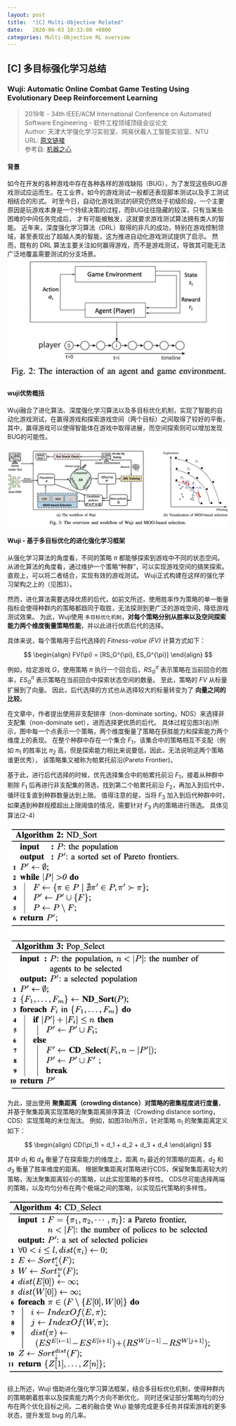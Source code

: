 ```yaml
---
layout: post
title:  "[C] Multi-Objective Related"
date:   2020-06-03 10:33:00 +0800
categories: Multi-Objective RL overview
---
```


## [C] 多目标强化学习总结
### Wuji: Automatic Online Combat Game Testing Using Evolutionary Deep Reinforcement Learning
> 2019年 - 34th IEEE/ACM International Conference on Automated Software Engineering - 软件工程领域顶级会议论文  
> Author: 天津大学强化学习实验室、网易伏羲人工智能实验室、NTU  
> URL: [原文链接](https://yanzzzzz.github.io/files/PID6139619.pdf)  
> 参考自: [机器之心](https://www.jiqizhixin.com/articles/2019-10-22-11)

#### 背景
如今在开发的各种游戏中存在各种各样的游戏缺陷（BUG），为了发现这些BUG游戏测试应运而生。在工业界，如今的游戏测试一般都还表现脚本测试以及手工测试相结合的形式。
时至今日，自动化游戏测试的研究仍然处于初级阶段，一个主要原因是玩游戏本身是一个持续决策的过程，而BUG往往隐藏的较深，只有当某些困难的中间任务完成后，
才有可能被触发，这就要求游戏测试算法拥有类人的智能。
近年来，深度强化学习算法（DRL）取得的非凡的成功，特别在游戏控制领域，甚至表现出了超越人类的智能，这为推进自动化游戏测试提供了启示。
然而，既有的 DRL 算法主要关注如何赢得游戏，而不是游戏测试，导致其可能无法广泛地覆盖需要测试的分支场景。
![Figure 1](../image/Wuji中智能体与环境的交互示意图.png "Wuji中智能体与环境的交互示意图")

#### wuji优势概括
Wuji融合了进化算法、深度强化学习算法以及多目标优化机制，实现了智能的自动化游戏测试，在赢得游戏和探索游戏空间（两个目标）之间取得了较好的平衡，
其中，赢得游戏可以使得智能体在游戏中取得进展，而空间探索则可以增加发现BUG的可能性。

![Figure 2](../image/Wuji结构图.png "Wuji结构图")

#### Wuji - 基于多目标优化的进化强化学习框架
从强化学习算法的角度看，不同的策略 $\pi$ 都能够探索到游戏中不同的状态空间。
从进化算法的角度看，通过维护一个策略“种群”，可以实现游戏空间的搞笑探索。
直观上，可以将二者结合，实现有效的游戏测试。
Wuji正式构建在这样的强化学习架构之上的（见图3）。

然而，进化算法需要选择优质的后代，如前文所述，使用胜率作为策略的单一衡量指标会使得种群内的策略都趋同于取胜，无法探测到更广泛的游戏空间，降低游戏测试效果。
为此，Wuji使用 `多目标优化机制`，**对每个策略分别从胜率以及空间探索能力两个维度衡量策略性能**，并以此进行优质后代的选择。

具体来说，每个策略用于后代选择的 *Fitness-value (FV)* 计算方式如下：

$$
\begin{align}
FV(\pi) = [RS_G^{\pi}, ES_G^{\pi}]
\end{align}
$$

例如，给定游戏 $G$，使用策略 $\pi$ 执行一个回合后，$RS_G^{\pi}$ 表示策略在当前回合的胜率，$ES_G^{\pi}$ 表示策略在当前回合中探索状态空间的数量。
至此，策略的 $FV$ 从标量扩展到了向量。
因此，后代选择的方式也从选择较大的标量转变为了 **向量之间的比较**。

在文章中，作者提出使用非支配排序（non-dominate sorting，NDS）来选择非支配集（non-dominate set），进而选择更优质的后代。
具体过程见图3(右)所示，图中每一个点表示一个策略，两个维度衡量了策略在获胜能力和探索能力两个维度上的表现。
在整个种群中存在一个集合 $F_1$，该集合中的策略相互不支配（例如 $\pi_1$ 的胜率比 $\pi_2$ 高，但是探索能力相比来说要低，因此，无法说明这两个策略谁更优秀），
该策略集又被称为帕累托前沿(Pareto Frontier)。

基于此，进行后代选择的时候，优先选择集合中的帕累托前沿 $F_1$，接着从种群中剔除 $F_1$ 后再进行非支配集的筛选，找到第二个帕累托前沿 $F_2$，再加入到后代中，
循环往复直到种群数量达到上限。
值得注意的是，当将 $F_3$ 加入到后代种群中时，如果遇到种群规模超出上限阈值的情况，需要针对 $F_3$ 内的策略进行筛选。
具体见算法(2-4)

![Figure 3](../image/Wuji算法1.png "Wuji算法1")

为此，提出使用 **聚集距离（crowding distance）对策略的密集程度进行度量**，
并基于聚集距离实现策略的聚集距离排序算法（Crowding distance sorting，CDS）实现策略的末位淘汰。
例如，如图3(b)所示，针对策略 $\pi_1$ 的聚集距离定义如下：

$$
\begin{align}
CD(\pi_1) = d_1 + d_2 + d_3 + d_4
\end{align}
$$

其中 $d_1$ 和 $d_4$ 衡量了在探索能力的维度上，距离 $\pi_1$ 最近的邻策略的距离，$d_2$ 和 $d_3$ 衡量了胜率维度的距离。
根据聚集距离对策略进行CDS，保留聚集距离较大的策略，淘汰聚集距离较小的策略，以此实现策略的多样性。
CDS尽可能选择两端的策略，以及均匀分布在两个极端之间的策略，以实现后代策略的多样性。

![Figure 4](../image/Wuji算法2.png "Wuji算法2")

综上所述，Wuji 借助进化强化学习算法框架，结合多目标优化机制，使得种群内的策略朝着胜率以及探索能力两个方向不断优化，
同时还保证部分策略均匀的分布在两个优化目标之间。二者的融合使 Wuji 能够完成更多任务并探索游戏的更多状态，提升发现 bug 的几率。





















